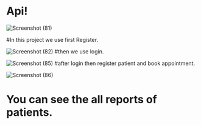 # Api!
![Screenshot (81)](https://github.com/Pooja111999/HOSPITAL-API/assets/101398180/a348fe70-5b3d-4ae8-9d5c-360832a2b953)

#In this project we use first Register.

![Screenshot (82)](https://github.com/Pooja111999/HOSPITAL-API/assets/101398180/8ce6798f-a11b-4381-bd97-224769795180)
#then we use login.

![Screenshot (85)](https://github.com/Pooja111999/HOSPITAL-API/assets/101398180/72600e09-1ce2-4781-b191-e08e33ccc56a)
#after login then register patient and book appointment.

![Screenshot (86)](https://github.com/Pooja111999/Kratin_Api/assets/101398180/b64757ba-804c-48b1-991c-90617e5ce4a7)
# You can see the all reports of patients.

